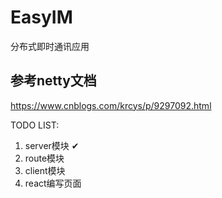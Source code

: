 # EasyIM
分布式即时通讯应用

## 参考netty文档
https://www.cnblogs.com/krcys/p/9297092.html


TODO LIST:
1. server模块 ✔
2. route模块
3. client模块
4. react编写页面